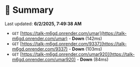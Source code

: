 # 📖 Summary
Last updated: **6/2/2025, 7:49:38 AM**

- `GET` [https://talk-m6gd.onrender.com/umar](https://talk-m6gd.onrender.com/umar) - **Down** (142ms)
- `GET` [https://talk-m6gd.onrender.com/9337](https://talk-m6gd.onrender.com/9337) - **Down** (103ms)
- `GET` [https://talk-m6gd.onrender.com/umar920](https://talk-m6gd.onrender.com/umar920) - **Down** (84ms)
